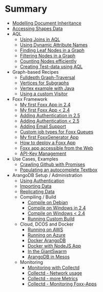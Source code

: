 # Summary
* [Modelling Document Inheritance](ModulDocumentInheritance.md)
* [Accessing Shapes Data](AccessingShapesData.md)
* AQL
  * [Using Joins in AQL](JoinsInAQL.md)
  * [Using Dynamic Attribute Names](UsingDynamicAttributeNames.md)
  * [Finding Leaf Nodes in a Graph](FindingLeafNodesGraph.md)
  * [Filtering Nodes in a Graph](FilteringNodesGraph.md)
  * [Counting Nodes efficiently](CountingNodesEfficientlyGraph.md)
  * [Creating Test-data using AQL](CreatingTestDataAQL.md)
* Graph-based Recipes
  * [Fulldepth Graph-Traversal](Fulldepth.md)
  * [Vertices for Subgraphs](FindingConnectedVerticesForSubgraphs.md)
  * [Vertex example with Java](JavaDriverGraphExampleVertex.md)
  * [Using a custom Visitor](UsingCustomVisitorFromNodeJs.md)
* Foxx Framework
  * [My first Foxx App in 2.4](FoxxFirstSteps.md)
  * [My first Foxx App &lt; 2.4](FoxxFirstStepsLegacy.md)
  * [Adding Authentication in 2.5](FoxxAuth.md)
  * [Adding Authentication &lt; 2.5](FoxxAuthLegacy.md)
  * [Adding Email Support](FoxxQueues.md)
  * [Custom job types for Foxx Queues](FoxxCustomQueueJobs.md)
  * [My first FoxxGenerator App](FoxxGeneratorFirstSteps.md)
  * [How to deploy a Foxx App](FoxxDeploy.md)
  * [Foxx app accessible from the Web](MakingFoxxAppAccessible.md)
  * [API-Key Management](FoxxApiKeys.md)
* Use Cases, Examples
  * [Crawling Github with Promises](CrawlingGithubPromises.md)
  * [Populating an autocomplete Textbox](PopulatingAnAutocompleteTextbox.md)
* ArangoDB Setup / Administration
  * [Using Authentication](UsingAuthentication.md)
  * [Importing Data](ImportingData.md)
  * [Replicating Data](ReplicatingData.md)
  * Compiling / Build
    * [Compile on Debian](CompilingOnDebian.md)
    * [Compile on Windows in 2.4](CompilingUnderWindows.md)
    * [Compile on Windows &lt; 2.4](CompilingUnderWindowsLegacy.md)
    * [Running Custom Build](RunningCustomBuild.md)
  * Cloud, DCOS and Docker
    * [Running on AWS](RunningOnAWS.md)
    * [Running on Azure](UsingArangoDBAzure.md)
    * [Docker ArangoDB](RunningInDockerContainer.md)
    * [Docker with NodeJS App](UsingArangoDBNodeJSDocker.md)
    * [In the GiantSwarm](UsingArangoDBInGiantSwarm.md)
    * [ArangoDB in Mesos](UsingArangoDBMesosphere.md)
  * Monitoring
    * [Monitoring with Collectd](MonitoringWithCollectd.md)
    * [Collectd - Network usage](MonitoringTrafficWithIPAccounting.md)
    * [Collectd - more Metrics](MonitoringOtherRelevantMetrics.md)
    * [Collectd - Monitoring Foxx-Apps](MonitoringFoxxApps.md)
